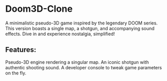 # Doom3D-Clone
A minimalistic pseudo-3D game inspired by the legendary DOOM series. This version boasts a single map, a shotgun, and accompanying sound effects. Dive in and experience nostalgia, simplified!

## Features:
Pseudo-3D engine rendering a singular map.
An iconic shotgun with authentic shooting sound.
A developer console to tweak game parameters on the fly.
